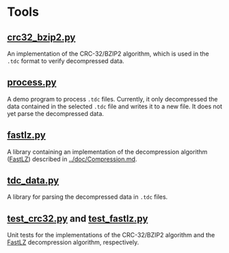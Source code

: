 # Tools


## [crc32\_bzip2.py](crc32_bzip2.py)

An implementation of the CRC-32/BZIP2 algorithm, which is used in the `.tdc` format to verify decompressed data.


## [process.py](process.py)

A demo program to process `.tdc` files. Currently, it only decompressed the data contained in the selected `.tdc` file and writes it to a new file.
It does not yet parse the decompressed data.


## [fastlz.py](fastlz.py)

A library containing an implementation of the decompression algorithm ([FastLZ][fastlz]) described in [../doc/Compression.md](../doc/Compression.md).


## [tdc\_data.py](tdc_data.py)

A library for parsing the decompressed data in `.tdc` files.


## [test\_crc32.py](test_crc32.py) and [test\_fastlz.py](test_fastlz.py)

Unit tests for the implementations of the CRC-32/BZIP2 algorithm and the [FastLZ][fastlz] decompression algorithm, respectively.


[fastlz]: https://github.com/ariya/FastLZ
